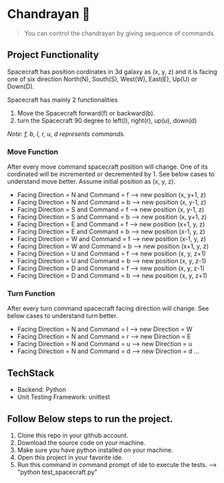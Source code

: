 # Chandrayan 🚀

> You can control the chandrayan by giving sequence of commands.


## Project Functionality

Spacecraft has position cordinates in 3d galaxy as (x, y, z) and it is facing one of six direction North(N), South(S), West(W), East(E), Up(U) or Down(D).

Spacecraft has mainly 2 functionalities
  1. Move the Spacecraft forward(f) or backward(b).
  2. turn the Spacecraft 90 degree to left(l), right(r), up(u), down(d)

*Note: f, b, l, r, u, d represents commands.*

### Move Function
After every move command spacecraft position will change. One of its cordinated will be incremented or decremented by 1. See below cases to understand move better.
Assume initial position as (x, y, z).
- Facing Direction = N and Command = f  --> new position (x, y+1, z)
- Facing Direction = N and Command = b  --> new position (x, y-1, z)
- Facing Direction = S and Command = f  --> new position (x, y-1, z)
- Facing Direction = S and Command = b  --> new position (x, y+1, z)
- Facing Direction = E and Command = f  --> new position (x+1, y, z)
- Facing Direction = E and Command = b  --> new position (x-1, y, z)
- Facing Direction = W and Command = f  --> new position (x-1, y, z)
- Facing Direction = W and Command = b  --> new position (x+1, y, z)
- Facing Direction = U and Command = f  --> new position (x, y, z+1)
- Facing Direction = U and Command = b  --> new position (x, y, z-1)
- Facing Direction = D and Command = f  --> new position (x, y, z-1)
- Facing Direction = D and Command = b  --> new position (x, y, z+1)


### Turn Function
After every turn command spacecraft facing direction will change. See below cases to understand turn better.
- Facing Direction = N and Command = l --> new Direction = W
- Facing Direction = N and Command = r --> new Direction = E
- Facing Direction = N and Command = u --> new Direction = u
- Facing Direction = N and Command = d --> new Direction = d
...

  

## TechStack
- Backend: Python 
- Unit Testing Framework: unittest


## Follow Below steps to run the project.

1. Clone this repo in your github account.
2. Download the source code on your machine.
3. Make sure you have python installed on your machine.
4. Open this project in your favorite ide.
5. Run this command in command prompt of ide to execute the tests.  -->   "python test_spacecraft.py"
